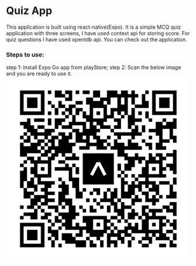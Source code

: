 # Quiz App

This application is built using react-native(Expo). It is a simple MCQ quiz application with three screens, I have used context api for storing score. For quiz questions I have used opentdb api. You can check out the application.
### Steps to use:
 step 1: Install Expo Go app from playStore;
 step 2: Scan the below image and you are ready to use it.
 <img src='./assets/quiz-app.svg' />